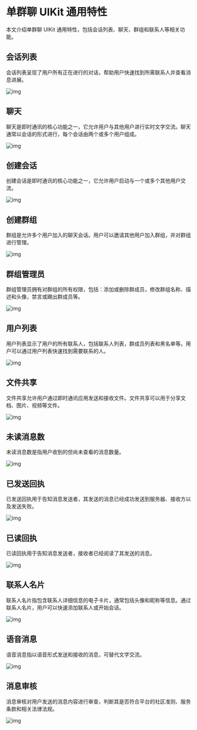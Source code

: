 # 单群聊 UIKit 通用特性

本文介绍单群聊 UIKit 通用特性，包括会话列表、聊天、群组和联系人等相关功能。

<Toc />

## 会话列表

会话列表呈现了用户所有正在进行的对话，帮助用户快速找到所需联系人并查看消息进展。

![img](@static/images/uikit/chatuikit/feature/web/common/conversation_list.png)

## 聊天	

聊天是即时通讯的核心功能之一，它允许用户与其他用户进行实时文字交流。聊天通常以会话的形式进行，每个会话由两个或多个用户组成。

![img](@static/images/uikit/chatuikit/feature/web/common/chat.png) 

## 创建会话

创建会话是即时通讯的核心功能之一，它允许用户启动与一个或多个其他用户交流。

![img](@static/images/uikit/chatuikit/feature/web/common/conversation_create.png)

## 创建群组	

群组是允许多个用户加入的聊天会话。用户可以邀请其他用户加入群组，并对群组进行管理。

![img](@static/images/uikit/chatuikit/feature/web/common/group_create.png)

## 群组管理员	

群组管理员拥有对群组的所有权限，包括：添加或删除群成员，修改群组名称、描述和头像，禁言或踢出群成员等。

![img](@static/images/uikit/chatuikit/feature/web/common/group_admin.png) 

## 用户列表	

用户列表显示了用户的所有联系人，包括联系人列表，群成员列表和黑名单等。用户可以通过用户列表快速找到需要联系的人。

![img](@static/images/uikit/chatuikit/feature/web/common/user_list.png) 

## 文件共享	

文件共享允许用户通过即时通讯应用发送和接收文件。文件共享可以用于分享文档、图片、视频等文件。

![img](@static/images/uikit/chatuikit/feature/web/common/file_share.png) 

## 未读消息数	

未读消息数是指用户收到的但尚未查看的消息数量。

![img](@static/images/uikit/chatuikit/feature/web/common/message_unread_count.png) 

## 已发送回执	

已发送回执用于告知消息发送者，其发送的消息已经成功发送到服务器、接收方以及发送失败。

![img](@static/images/uikit/chatuikit/feature/web/common/message_delivery_receipt.png) 

## 已读回执

已读回执用于告知消息发送者，接收者已经阅读了其发送的消息。

![img](@static/images/uikit/chatuikit/feature/web/common/message_read_receipt.png) 

## 联系人名片	

联系人名片指包含联系人详细信息的电子卡片，通常包括头像和昵称等信息。通过联系人名片，用户可以快速添加联系人或开始会话。

![img](@static/images/uikit/chatuikit/feature/web/common/contact_card.png) 

## 语音消息

语音消息指以语音形式发送和接收的消息，可替代文字交流。

![img](@static/images/uikit/chatuikit/feature/web/common/message_audio.png) 

## 消息审核

消息审核对用户发送的消息内容进行审查，判断其是否符合平台的社区准则、服务条款和相关法律法规。

![img](@static/images/uikit/chatuikit/feature/web/common/message_report.png) 